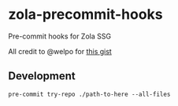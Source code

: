 # zola-precommit-hooks

Pre-commit hooks for Zola SSG

All credit to @welpo for [this gist](https://gist.github.com/welpo/6594765f5640982cb5886c9e9459ef5b)

## Development

`pre-commit try-repo ./path-to-here --all-files`

